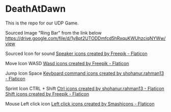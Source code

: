 # DeathAtDawn
This is the repo for our UDP Game.

Sourced Image "Ring Bar" from the link below
https://drive.google.com/file/d/1y8pt2UTODDmfcd5hRxquKWUhzciqNYWw/view

Sourced Icon for sound <a href="https://www.flaticon.com/free-icons/speaker" title="speaker icons">Speaker icons created by Freepik - Flaticon</a> 

Move Icon WASD <a href="https://www.flaticon.com/free-icons/wasd" title="wasd icons">Wasd icons created by Freepik - Flaticon</a>

Jump Icon Space <a href="https://www.flaticon.com/free-icons/keyboard-command" title="keyboard command icons">Keyboard command icons created by shohanur.rahman13 - Flaticon</a>

Sprint Icon CTRL + Shift <a href="https://www.flaticon.com/free-icons/ctrl" title="ctrl icons">Ctrl icons created by shohanur.rahman13 - Flaticon</a> <a href="https://www.flaticon.com/free-icons/shift" title="shift icons">Shift icons created by Freepik - Flaticon</a>

Mouse Left click icon <a href="https://www.flaticon.com/free-icons/left-click" title="left click icons">Left click icons created by Smashicons - Flaticon</a>

